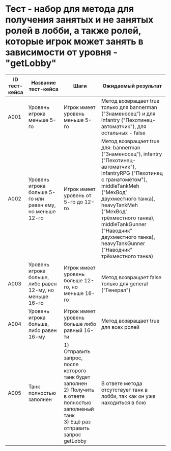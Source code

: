 # Тест - набор для метода для получения занятых и не занятых ролей в лобби, а также ролей, которые игрок может занять в зависимости от уровня -"getLobby"
| ID тест-кейса | Название тест-кейса | Шаги | Ожидаемый результат |
|-|-|-|-|
| A001 | Уровень игрока меньше 5-го |  Игрок имеет уровень меньше 5-го <br> | Метод возвращает true только для bannerman ("Знаменосец") и для infantry ("Пехотинец-автоматчик"), для остальных - false  |
| A002 | Уровень игрока больше 5-го или равен ему, но меньше 12-го | Игрок имеет уровень от 5-го до 12-го <br> | Метод возвращает true для: bannerman ("Знаменосец"), infantry ("Пехотинец-автоматчик"), infantryRPG ("Пехотинец с гранатомётом"), middleTankMeh ("МехВод" двухместного танка), heavyTankMeh ("МехВод" трёхместного танка), middleTankGunner ("Наводчик" двухместного танка), heavyTankGunner ("Наводчик" трёхместного танка)  |
| A003 | Уровень игрока больше, либо равен 12-му, но меньше 16-го | Игрок имеет уровень больше 12-го, но меньше 16-го <br> | Метод возвращает false только для general ("Генерал") |
| A004 | Уровень игрока больше, либо равен 16-му | Игрок имеет уровень больше либо равный 16-ти <br> | Метод возвращает true для всех ролей |
| A005 | Танк полностью заполнен |  1) Отправить запрос, после которого танк будет заполнен <br> 2) Получить в ответе полностью заполненый танк <br> 3) Ещё раз отправить запрос getLobby <br>  | В ответе метода отсутствует танк в лобби, так как он уже находиться в бою |
